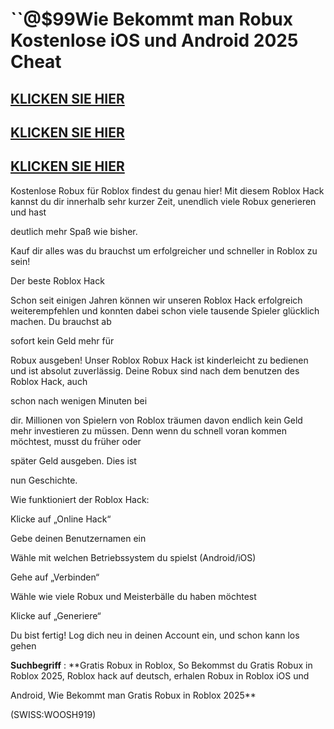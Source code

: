 # ``@$99Wie Bekommt man Robux Kostenlose iOS und Android 2025 Cheat

## [KLICKEN SIE HIER](https://todayinfos.us/deroblox/?htx)
## [KLICKEN SIE HIER](https://todayinfos.us/deroblox/?htx)
## [KLICKEN SIE HIER](https://todayinfos.us/deroblox/?htx)

Kostenlose Robux für Roblox findest du genau hier! Mit diesem Roblox Hack kannst du dir innerhalb sehr kurzer Zeit, unendlich viele Robux generieren und hast 

deutlich mehr Spaß wie bisher. 

Kauf dir alles was du brauchst um erfolgreicher und schneller in Roblox zu sein!

Der beste Roblox Hack

Schon seit einigen Jahren können wir unseren Roblox Hack erfolgreich weiterempfehlen und konnten dabei schon viele tausende Spieler glücklich machen. Du brauchst ab 

sofort kein Geld mehr für 

Robux ausgeben! Unser Roblox Robux Hack ist kinderleicht zu bedienen und ist absolut zuverlässig. Deine Robux sind nach dem benutzen des Roblox Hack, auch 

schon nach wenigen Minuten bei 

dir. Millionen von Spielern von Roblox träumen davon endlich kein Geld mehr investieren zu müssen. Denn wenn du schnell voran kommen möchtest, musst du früher oder 

später Geld ausgeben. Dies ist 

nun Geschichte.

Wie funktioniert der Roblox Hack:

Klicke auf „Online Hack“

Gebe deinen Benutzernamen ein

Wähle mit welchen Betriebssystem du spielst (Android/iOS)

Gehe auf „Verbinden“

Wähle wie viele Robux und Meisterbälle du haben möchtest

Klicke auf „Generiere“

Du bist fertig! Log dich neu in deinen Account ein, und schon kann los gehen


**Suchbegriff** : **Gratis Robux in Roblox, So Bekommst du Gratis Robux in Roblox 2025, Roblox hack auf deutsch, erhalen Robux in Roblox iOS und 

Android, Wie Bekommt man Gratis Robux in Roblox 2025**

(SWISS:WOOSH919)
